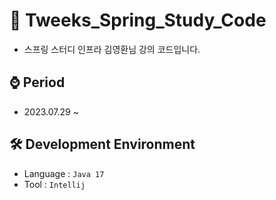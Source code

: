 # 📖 Tweeks_Spring_Study_Code
- 스프링 스터디 인프라 김영환님 강의 코드입니다.

## ⌚ Period
- 2023.07.29 ~ 

## 🛠 Development Environment
- Language : `Java 17`
- Tool : `Intellij`

